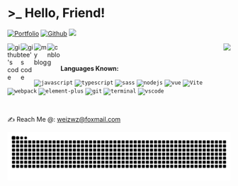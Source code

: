 # >_ Hello, Friend!
[![Portfolio](https://img.shields.io/website?down_color=lightgrey&down_message=offline&logo=%40thehackingsage&up_color=blue&up_message=portfolio&url=https%3A%2F%2Fweizwz.github.io)](https://note.weizwz.com)
[![Github](https://img.shields.io/github/followers/weizwz?style=social)](https://github.com/weizwz/)
 ![](https://visitor-badge.glitch.me/badge?page_id=weizwz.weizwz)
<!--
**weizwz/weizwz** is a ✨ _special_ ✨ repository because its `README.md` (this file) appears on your GitHub profile.

Here are some ideas to get you started:

- 🔭 I’m currently working on ...
- 🌱 I’m currently learning ...
- 👯 I’m looking to collaborate on ...
- 🤔 I’m looking for help with ...
- 💬 Ask me about ...
- 📫 How to reach me: ...
- 😄 Pronouns: ...
- ⚡ Fun fact: ...
-->

<a href="https://github.com/weizwz">
  <img align="left" alt="github's code" width="30px" src="https://cdn.jsdelivr.net/npm/simple-icons@v8/icons/github.svg" />
</a>  
<a href="https://gitee.com/weizwz">
  <img align="left" alt="gitee's code" width="30px" src="https://cdn.jsdelivr.net/npm/simple-icons@v8/icons/gitee.svg" />
</a>  
<a href="https://note.weizwz.com">
  <img align="left" alt="my blog" width="30px" src="https://cdn.jsdelivr.net/npm/simple-icons@v8/icons/webflow.svg" />
</a>  
<a href="https://www.cnblogs.com/weizwz/">
  <img align="left" alt="cnblog" width="30px" src="https://cdn.jsdelivr.net/npm/simple-icons@v3/icons/blogger.svg" />
</a>  

<img align="right" src="https://github-readme-stats.vercel.app/api?username=weizwz&&show_icons=true" />
  
<br>

<br>

**Languages Known:**

<code><img width="25" alt="javascript" src="https://api.iconify.design/material-icon-theme/javascript.svg"></code>
<code><img width="25" alt="typescript" src="https://api.iconify.design/material-icon-theme/typescript.svg"></code>
<code><img width="25" alt="sass" src="https://api.iconify.design/material-icon-theme/sass.svg"></code>
<code><img width="25" alt="nodejs" src="https://api.iconify.design/material-icon-theme/nodejs.svg"></code>
<code><img width="25" alt="vue" src="https://api.iconify.design/material-icon-theme/vue.svg"></code>
<code><img width="25" alt="Vite" src="https://api.iconify.design/material-icon-theme/vite.svg" title="Vite"/></code>
<code><img width="25" alt="webpack" src="https://api.iconify.design/material-icon-theme/webpack.svg"></code>
<code><img width="25" alt="element-plus" src="https://api.iconify.design/ep/element-plus.svg?color=%23409eff"></code>
<code><img width="25" alt="git" src="https://api.iconify.design/material-icon-theme/git.svg"></code>
<code><img width="25" alt="terminal" src="https://api.iconify.design/mynaui/terminal-solid.svg?color=%231d1d1d"></code>
<code><img width="25" alt="vscode" src="https://api.iconify.design/material-icon-theme/vscode.svg"></code>

<br>

✍ Reach Me @: weizwz@foxmail.com

<!-- snake contribution -->
<picture>
  <source media="(prefers-color-scheme: dark)" srcset="https://raw.githubusercontent.com/weizwz/weizwz/output/github-contribution-grid-snake-dark.svg">
  <source media="(prefers-color-scheme: light)" srcset="https://raw.githubusercontent.com/weizwz/weizwz/output/github-contribution-grid-snake.svg">
  <img alt="github contribution grid snake animation" src="https://raw.githubusercontent.com/weizwz/weizwz/output/github-contribution-grid-snake.svg">
</picture>